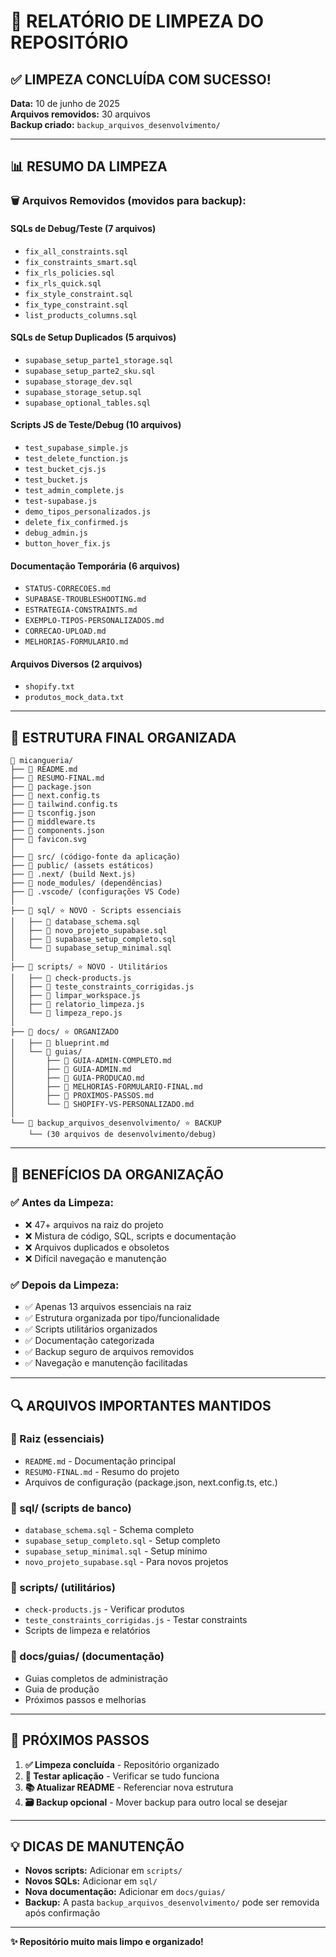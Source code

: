 # 🧹 RELATÓRIO DE LIMPEZA DO REPOSITÓRIO

## ✅ LIMPEZA CONCLUÍDA COM SUCESSO!

**Data:** 10 de junho de 2025  
**Arquivos removidos:** 30 arquivos  
**Backup criado:** `backup_arquivos_desenvolvimento/`

---

## 📊 RESUMO DA LIMPEZA

### 🗑️ Arquivos Removidos (movidos para backup):

#### SQLs de Debug/Teste (7 arquivos)
- `fix_all_constraints.sql`
- `fix_constraints_smart.sql`
- `fix_rls_policies.sql`
- `fix_rls_quick.sql`
- `fix_style_constraint.sql`
- `fix_type_constraint.sql`
- `list_products_columns.sql`

#### SQLs de Setup Duplicados (5 arquivos)
- `supabase_setup_parte1_storage.sql`
- `supabase_setup_parte2_sku.sql`
- `supabase_storage_dev.sql`
- `supabase_storage_setup.sql`
- `supabase_optional_tables.sql`

#### Scripts JS de Teste/Debug (10 arquivos)
- `test_supabase_simple.js`
- `test_delete_function.js`
- `test_bucket_cjs.js`
- `test_bucket.js`
- `test_admin_complete.js`
- `test-supabase.js`
- `demo_tipos_personalizados.js`
- `delete_fix_confirmed.js`
- `debug_admin.js`
- `button_hover_fix.js`

#### Documentação Temporária (6 arquivos)
- `STATUS-CORRECOES.md`
- `SUPABASE-TROUBLESHOOTING.md`
- `ESTRATEGIA-CONSTRAINTS.md`
- `EXEMPLO-TIPOS-PERSONALIZADOS.md`
- `CORRECAO-UPLOAD.md`
- `MELHORIAS-FORMULARIO.md`

#### Arquivos Diversos (2 arquivos)
- `shopify.txt`
- `produtos_mock_data.txt`

---

## 📁 ESTRUTURA FINAL ORGANIZADA

```
📁 micangueria/
├── 📄 README.md
├── 📄 RESUMO-FINAL.md
├── 📄 package.json
├── 📄 next.config.ts
├── 📄 tailwind.config.ts
├── 📄 tsconfig.json
├── 📄 middleware.ts
├── 📄 components.json
├── 📄 favicon.svg
│
├── 📁 src/ (código-fonte da aplicação)
├── 📁 public/ (assets estáticos)
├── 📁 .next/ (build Next.js)
├── 📁 node_modules/ (dependências)
├── 📁 .vscode/ (configurações VS Code)
│
├── 📁 sql/ ⭐ NOVO - Scripts essenciais
│   ├── 📄 database_schema.sql
│   ├── 📄 novo_projeto_supabase.sql
│   ├── 📄 supabase_setup_completo.sql
│   └── 📄 supabase_setup_minimal.sql
│
├── 📁 scripts/ ⭐ NOVO - Utilitários
│   ├── 📄 check-products.js
│   ├── 📄 teste_constraints_corrigidas.js
│   ├── 📄 limpar_workspace.js
│   ├── 📄 relatorio_limpeza.js
│   └── 📄 limpeza_repo.js
│
├── 📁 docs/ ⭐ ORGANIZADO
│   ├── 📄 blueprint.md
│   └── 📁 guias/
│       ├── 📄 GUIA-ADMIN-COMPLETO.md
│       ├── 📄 GUIA-ADMIN.md
│       ├── 📄 GUIA-PRODUCAO.md
│       ├── 📄 MELHORIAS-FORMULARIO-FINAL.md
│       ├── 📄 PROXIMOS-PASSOS.md
│       └── 📄 SHOPIFY-VS-PERSONALIZADO.md
│
└── 📁 backup_arquivos_desenvolvimento/ ⭐ BACKUP
    └── (30 arquivos de desenvolvimento/debug)
```

---

## 🎯 BENEFÍCIOS DA ORGANIZAÇÃO

### ✅ Antes da Limpeza:
- ❌ 47+ arquivos na raiz do projeto
- ❌ Mistura de código, SQL, scripts e documentação
- ❌ Arquivos duplicados e obsoletos
- ❌ Difícil navegação e manutenção

### ✅ Depois da Limpeza:
- ✅ Apenas 13 arquivos essenciais na raiz
- ✅ Estrutura organizada por tipo/funcionalidade
- ✅ Scripts utilitários organizados
- ✅ Documentação categorizada
- ✅ Backup seguro de arquivos removidos
- ✅ Navegação e manutenção facilitadas

---

## 🔍 ARQUIVOS IMPORTANTES MANTIDOS

### 📄 Raiz (essenciais)
- `README.md` - Documentação principal
- `RESUMO-FINAL.md` - Resumo do projeto
- Arquivos de configuração (package.json, next.config.ts, etc.)

### 📁 sql/ (scripts de banco)
- `database_schema.sql` - Schema completo
- `supabase_setup_completo.sql` - Setup completo
- `supabase_setup_minimal.sql` - Setup mínimo
- `novo_projeto_supabase.sql` - Para novos projetos

### 📁 scripts/ (utilitários)
- `check-products.js` - Verificar produtos
- `teste_constraints_corrigidas.js` - Testar constraints
- Scripts de limpeza e relatórios

### 📁 docs/guias/ (documentação)
- Guias completos de administração
- Guia de produção
- Próximos passos e melhorias

---

## 🚀 PRÓXIMOS PASSOS

1. **✅ Limpeza concluída** - Repositório organizado
2. **🔄 Testar aplicação** - Verificar se tudo funciona
3. **📚 Atualizar README** - Referenciar nova estrutura
4. **🗃️ Backup opcional** - Mover backup para outro local se desejar

---

## 💡 DICAS DE MANUTENÇÃO

- **Novos scripts:** Adicionar em `scripts/`
- **Novos SQLs:** Adicionar em `sql/`
- **Nova documentação:** Adicionar em `docs/guias/`
- **Backup:** A pasta `backup_arquivos_desenvolvimento/` pode ser removida após confirmação

---

**✨ Repositório muito mais limpo e organizado!**
